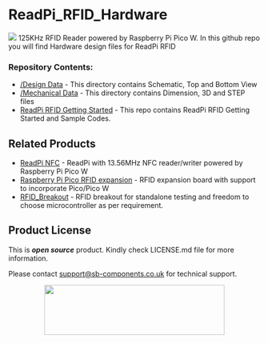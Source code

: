 # ReadPi_RFID_Hardware
<img src="https://cdn.shopify.com/s/files/1/1217/2104/files/readpi_1.png?v=1672989840">
125KHz RFID Reader powered by Raspberry Pi Pico W. In this github repo you will find Hardware design files for ReadPi RFID

### Repository Contents:
  - [/Design Data](https://github.com/sbcshop/ReadPi_RFID_Hardware/tree/main/Design%20Data) - This directory contains Schematic, Top and Bottom View
  - [/Mechanical Data](https://github.com/sbcshop/ReadPi_RFID_Hardware/tree/main/Mechanical%20Data) - This directory contains Dimension, 3D and STEP files
  - [ReadPi RFID Getting Started](https://github.com/sbcshop/ReadPi_RFID_Software) - This repo contains ReadPi RFID Getting Started and Sample Codes.

## Related Products
   * [ReadPi NFC](https://shop.sb-components.co.uk/products/readpi-an-rfid-nfc-reader-powered-with-raspberry-pi-pico-w?variant=40478483087443) - ReadPi with 13.56MHz NFC reader/writer powered by Raspberry Pi Pico W
   * [Raspberry Pi Pico RFID expansion](https://shop.sb-components.co.uk/products/raspberry-pi-pico-rfid-expansion) - RFID expansion board with support to incorporate Pico/Pico W 
   * [RFID_Breakout](https://shop.sb-components.co.uk/products/rfid-breakout?_pos=5&_sid=fac219786&_ss=r) - RFID breakout for standalone testing and freedom to choose microcontroller as per requirement.

## Product License

This is ***open source*** product. Kindly check LICENSE.md file for more information.

Please contact support@sb-components.co.uk for technical support.
<p align="center">
  <img width="360" height="100" src="https://cdn.shopify.com/s/files/1/1217/2104/files/Logo_sb_component_3.png?v=1666086771&width=300">
</p>
